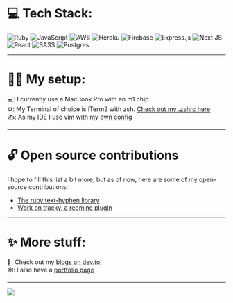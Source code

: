 # 💻 Tech Stack:
![Ruby](https://img.shields.io/badge/ruby-%23CC342D.svg?style=for-the-badge&logo=ruby&logoColor=white) ![JavaScript](https://img.shields.io/badge/javascript-%23323330.svg?style=for-the-badge&logo=javascript&logoColor=%23F7DF1E) ![AWS](https://img.shields.io/badge/AWS-%23FF9900.svg?style=for-the-badge&logo=amazon-aws&logoColor=white) ![Heroku](https://img.shields.io/badge/heroku-%23430098.svg?style=for-the-badge&logo=heroku&logoColor=white) ![Firebase](https://img.shields.io/badge/firebase-%23039BE5.svg?style=for-the-badge&logo=firebase) ![Express.js](https://img.shields.io/badge/express.js-%23404d59.svg?style=for-the-badge&logo=express&logoColor=%2361DAFB) ![Next JS](https://img.shields.io/badge/Next-black?style=for-the-badge&logo=next.js&logoColor=white) ![React](https://img.shields.io/badge/react-%2320232a.svg?style=for-the-badge&logo=react&logoColor=%2361DAFB) ![SASS](https://img.shields.io/badge/SASS-hotpink.svg?style=for-the-badge&logo=SASS&logoColor=white) ![Postgres](https://img.shields.io/badge/postgres-%23316192.svg?style=for-the-badge&logo=postgresql&logoColor=white)

---
# 👨‍💻 My setup:

💻: I currently use a MacBook Pro with an m1 chip  
⚙️: My Terminal of choice is iTerm2 with zsh. [Check out my .zshrc here](https://github.com/aneshodza/.dotfiles/blob/main/.zshrc)  
✍️: As my IDE I use vim with [my own config](https://github.com/aneshodza/.dotfiles/blob/main/.vimrc)  

---
# 🔓 Open source contributions
I hope to fill this list a bit more, but as of now, here are some of my open-source contributions:
* [The ruby text-hyphen library](https://github.com/halostatue/text-hyphen/blob/main/History.md#150--2023-03-18)
* [Work on tracky, a redmine plugin](https://github.com/renuo/redmine_tracky)

---
# ✨ More stuff:

📝: Check out my [blogs on dev.to!](https://dev.to/aneshodza)  
🕸: I also have a [portfolio page](aneshodza.ch)  

---
[![](https://visitcount.itsvg.in/api?id=aneshodza&icon=0&color=0)](https://visitcount.itsvg.in)
